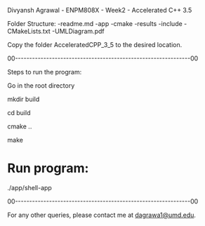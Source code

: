 Divyansh Agrawal - ENPM808X - Week2 - Accelerated C++ 3.5

Folder Structure:
 -readme.md
 -app
 -cmake
 -results
 -include
 -CMakeLists.txt
 -UMLDiagram.pdf

Copy the folder AcceleratedCPP_3_5 to the desired location.

00--------------------------------------------------------------00

Steps to run the program:

Go in the root directory

mkdir build

cd build

cmake ..

make

# Run program: 
./app/shell-app

00--------------------------------------------------------------00

For any other queries, please contact me at dagrawa1@umd.edu. 
